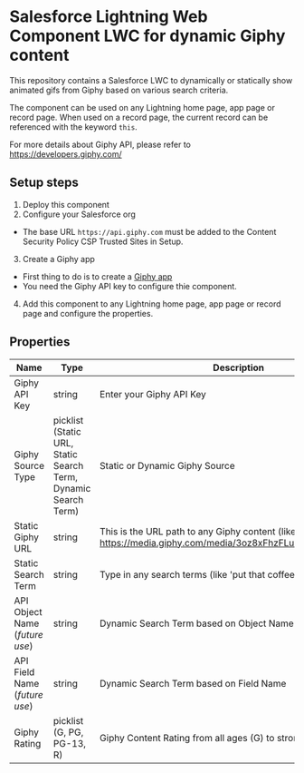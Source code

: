 # Salesforce Lightning Web Component LWC for dynamic Giphy content
This repository contains a Salesforce LWC to dynamically or statically show animated gifs from Giphy based on various search criteria.

The component can be used on any Lightning home page, app page or record page.
When used on a record page, the current record can be referenced with the keyword `this`.

For more details about Giphy API, please refer to https://developers.giphy.com/

## Setup steps
1. Deploy this component
2. Configure your Salesforce org
-   The base URL `https://api.giphy.com` must be added to the Content Security Policy CSP Trusted Sites in Setup.
3. Create a Giphy app
-   First thing to do is to create a [Giphy app](https://developers.giphy.com/dashboard/?create=true)
-   You need the Giphy API key to configure thie component.
4. Add this component to any Lightning home page, app page or record page and configure the properties.

## Properties
|Name|Type|Description|
|---|---|---|
|Giphy API Key|string|Enter your Giphy API Key|
|Giphy Source Type|picklist (Static URL, Static Search Term, Dynamic Search Term)|Static or Dynamic Giphy Source|
|Static Giphy URL|string|This is the URL path to any Giphy content (like https://media.giphy.com/media/3oz8xFhzFLuJ1SZo8o/giphy.gif)|
|Static Search Term|string|Type in any search terms (like 'put that coffee down')|
|API Object Name (*future use*)|string|Dynamic Search Term based on Object Name|
|API Field Name (*future use*)|string|Dynamic Search Term based on Field Name|
|Giphy Rating|picklist (G, PG, PG-13, R)|Giphy Content Rating from all ages (G) to strong language (R)|
